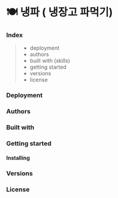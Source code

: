 # 🍽 냉파 ( 냉장고 파먹기)
### Index
> * deployment
> * authors
> * built with (skills)
> * getting started
> * versions
> * license

### Deployment

### Authors

### Built with

### Getting started
#### Installing



### Versions

### License
